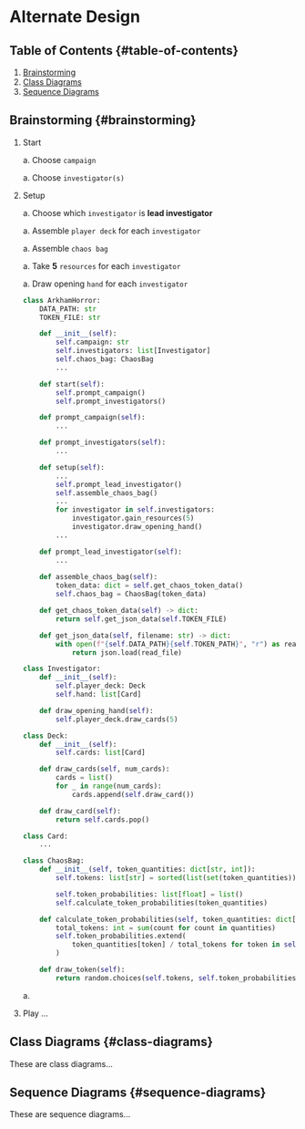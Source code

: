 # Alternate Design

## Table of Contents {#table-of-contents}

1. [Brainstorming](#brainstorming)
1. [Class Diagrams](#class-diagrams)
1. [Sequence Diagrams](#sequence-diagrams)

## Brainstorming {#brainstorming}

1. Start

    a. Choose `campaign`

    a. Choose `investigator(s)`

1. Setup

    a. Choose which `investigator` is **lead investigator**

    a. Assemble `player deck` for each `investigator`

    a. Assemble `chaos bag`

    a. Take **5** `resources` for each `investigator`

    a. Draw opening `hand` for each `investigator`

    ```python
    class ArkhamHorror:
        DATA_PATH: str
        TOKEN_FILE: str

        def __init__(self):
            self.campaign: str
            self.investigators: list[Investigator]
            self.chaos_bag: ChaosBag
            ...

        def start(self):
            self.prompt_campaign()
            self.prompt_investigators()

        def prompt_campaign(self):
            ...

        def prompt_investigators(self):
            ...

        def setup(self):
            ...
            self.prompt_lead_investigator()
            self.assemble_chaos_bag()
            ...
            for investigator in self.investigators:
                investigator.gain_resources(5)
                investigator.draw_opening_hand()
            ...

        def prompt_lead_investigator(self):
            ...
        
        def assemble_chaos_bag(self):
            token_data: dict = self.get_chaos_token_data()
            self.chaos_bag = ChaosBag(token_data)

        def get_chaos_token_data(self) -> dict:
            return self.get_json_data(self.TOKEN_FILE)

        def get_json_data(self, filename: str) -> dict:
            with open(f"{self.DATA_PATH}{self.TOKEN_PATH}", "r") as read_file:
                return json.load(read_file)

    ```

    ```python
    class Investigator:
        def __init__(self):
            self.player_deck: Deck
            self.hand: list[Card]

        def draw_opening_hand(self):
            self.player_deck.draw_cards(5)
    ```

    ```python
    class Deck:
        def __init__(self):
            self.cards: list[Card]

        def draw_cards(self, num_cards):
            cards = list()
            for _ in range(num_cards):
                cards.append(self.draw_card())

        def draw_card(self):
            return self.cards.pop()
    ```

    ```python
    class Card:
        ...
    ```

    ```python
    class ChaosBag:
        def __init__(self, token_quantities: dict[str, int]):
            self.tokens: list[str] = sorted(list(set(token_quantities)))

            self.token_probabilities: list[float] = list()
            self.calculate_token_probabilities(token_quantities)

        def calculate_token_probabilities(self, token_quantities: dict[str, int]):
            total_tokens: int = sum(count for count in quantities)
            self.token_probabilities.extend(
                token_quantities[token] / total_tokens for token in self.tokens
            )

        def draw_token(self):
            return random.choices(self.tokens, self.token_probabilities)[0]
    ```

    a. 

1. Play
...

## Class Diagrams {#class-diagrams}

These are class diagrams...

## Sequence Diagrams {#sequence-diagrams}

These are sequence diagrams...
